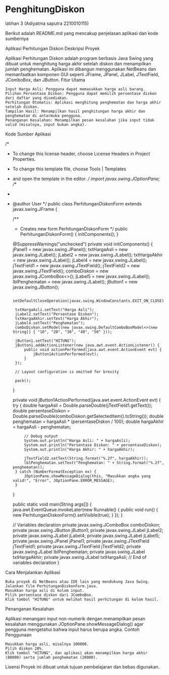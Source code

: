# PenghitungDiskon
 latihan 3 (Adiyatma saputra 2210010115)

Berikut adalah README.md yang mencakup penjelasan aplikasi dan kode sumbernya

Aplikasi Perhitungan Diskon
Deskripsi Proyek

Aplikasi Perhitungan Diskon adalah program berbasis Java Swing yang dibuat untuk menghitung harga akhir setelah diskon dan menampilkan jumlah penghematan. Aplikasi ini dibangun menggunakan NetBeans dan memanfaatkan komponen GUI seperti JFrame, JPanel, JLabel, JTextField, JComboBox, dan JButton.
Fitur Utama

    Input Harga Asli: Pengguna dapat memasukkan harga asli barang.
    Pilihan Persentase Diskon: Pengguna dapat memilih persentase diskon dari daftar yang disediakan.
    Perhitungan Otomatis: Aplikasi menghitung penghematan dan harga akhir setelah diskon.
    Tampilan Hasil: Menampilkan hasil penghitungan harga akhir dan penghematan di antarmuka pengguna.
    Penanganan Kesalahan: Menampilkan pesan kesalahan jika input tidak valid (misalnya, input bukan angka).

Kode Sumber Aplikasi

/*
 * To change this license header, choose License Headers in Project Properties.
 * To change this template file, choose Tools | Templates
 * and open the template in the editor.
 */
import javax.swing.JOptionPane;
/**
 *
 * @author User
 */
public class PerhitunganDiskonForm extends javax.swing.JFrame {

    /**
     * Creates new form PerhitunganDiskonForm
     */
    public PerhitunganDiskonForm() {
        initComponents();
    }

    @SuppressWarnings("unchecked")
    private void initComponents() {
        jPanel1 = new javax.swing.JPanel();
        txtHargaAsli = new javax.swing.JLabel();
        jLabel2 = new javax.swing.JLabel();
        txtHargaAkhir = new javax.swing.JLabel();
        jLabel4 = new javax.swing.JLabel();
        jTextField1 = new javax.swing.JTextField();
        jTextField2 = new javax.swing.JTextField();
        comboDiskon = new javax.swing.JComboBox<>();
        jLabel5 = new javax.swing.JLabel();
        lblPenghematan = new javax.swing.JLabel();
        jButton1 = new javax.swing.JButton();

        setDefaultCloseOperation(javax.swing.WindowConstants.EXIT_ON_CLOSE);

        txtHargaAsli.setText("Harga Asli");
        jLabel2.setText("Persentase Diskon");
        txtHargaAkhir.setText("Harga Akhir");
        jLabel4.setText("Penghematan");
        comboDiskon.setModel(new javax.swing.DefaultComboBoxModel<>(new String[] { "10", "20", "30", "40", "50" }));

        jButton1.setText("HITUNG");
        jButton1.addActionListener(new java.awt.event.ActionListener() {
            public void actionPerformed(java.awt.event.ActionEvent evt) {
                jButton1ActionPerformed(evt);
            }
        });

        // Layout configuration is omitted for brevity

        pack();
    }

    private void jButton1ActionPerformed(java.awt.event.ActionEvent evt) {
        try {
            double hargaAsli = Double.parseDouble(jTextField1.getText());
            double persentaseDiskon = Double.parseDouble(comboDiskon.getSelectedItem().toString());
            double penghematan = hargaAsli * (persentaseDiskon / 100);
            double hargaAkhir = hargaAsli - penghematan;

            // Debug output
            System.out.println("Harga Asli: " + hargaAsli);
            System.out.println("Persentase Diskon: " + persentaseDiskon);
            System.out.println("Harga Akhir: " + hargaAkhir);

            jTextField2.setText(String.format("%.2f", hargaAkhir));
            lblPenghematan.setText("Penghematan: " + String.format("%.2f", penghematan));
        } catch (NumberFormatException ex) {
            JOptionPane.showMessageDialog(this, "Masukkan angka yang valid!", "Error", JOptionPane.ERROR_MESSAGE);
        }
    }

    public static void main(String args[]) {
        java.awt.EventQueue.invokeLater(new Runnable() {
            public void run() {
                new PerhitunganDiskonForm().setVisible(true);
            }
        });
    }

    // Variables declaration
    private javax.swing.JComboBox<String> comboDiskon;
    private javax.swing.JButton jButton1;
    private javax.swing.JLabel jLabel2;
    private javax.swing.JLabel jLabel4;
    private javax.swing.JLabel jLabel5;
    private javax.swing.JPanel jPanel1;
    private javax.swing.JTextField jTextField1;
    private javax.swing.JTextField jTextField2;
    private javax.swing.JLabel lblPenghematan;
    private javax.swing.JLabel txtHargaAkhir;
    private javax.swing.JLabel txtHargaAsli;
    // End of variables declaration
}

Cara Menjalankan Aplikasi

    Buka proyek di NetBeans atau IDE lain yang mendukung Java Swing.
    Jalankan file PerhitunganDiskonForm.java.
    Masukkan harga asli di kolom input.
    Pilih persentase diskon dari JComboBox.
    Klik tombol "HITUNG" untuk melihat hasil perhitungan di kolom hasil.

Penanganan Kesalahan

Aplikasi menangani input non-numerik dengan menampilkan pesan kesalahan menggunakan JOptionPane.showMessageDialog() agar pengguna mengetahui bahwa input harus berupa angka.
Contoh Penggunaan

    Masukkan harga asli, misalnya 100000.
    Pilih diskon 20%.
    Klik tombol "HITUNG", dan aplikasi akan menampilkan harga akhir (80000) serta jumlah penghematan (20000).

Lisensi
Proyek ini dibuat untuk tujuan pembelajaran dan bebas digunakan.
